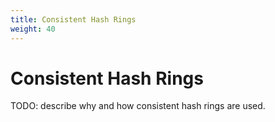 ```yaml
---
title: Consistent Hash Rings
weight: 40
---
```

# Consistent Hash Rings

TODO: describe why and how consistent hash rings are used.
